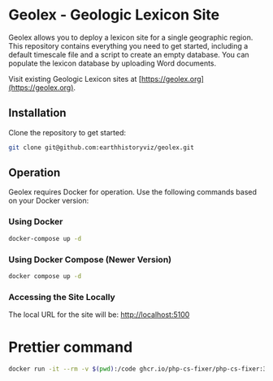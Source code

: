 # Geolex - Geologic Lexicon Site

Geolex allows you to deploy a lexicon site for a single geographic region. This repository contains everything you need to get started, including a default timescale file and a script to create an empty database. You can populate the lexicon database by uploading Word documents.

Visit existing Geologic Lexicon sites at [https://geolex.org](https://geolex.org).

## Installation

Clone the repository to get started:

```bash
git clone git@github.com:earthhistoryviz/geolex.git
```

## Operation

Geolex requires Docker for operation. Use the following commands based on your Docker version:

### Using Docker

```bash
docker-compose up -d
```

### Using Docker Compose (Newer Version)

```bash
docker compose up -d
```

### Accessing the Site Locally
The local URL for the site will be: [http://localhost:5100](http://localhost:5100)

# Prettier command
```bash
docker run -it --rm -v $(pwd):/code ghcr.io/php-cs-fixer/php-cs-fixer:3.57-php8.0 fix site
```
